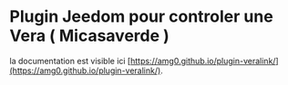 # Plugin Jeedom pour controler une Vera ( Micasaverde )

la documentation est visible ici [https://amg0.github.io/plugin-veralink/](https://amg0.github.io/plugin-veralink/).


